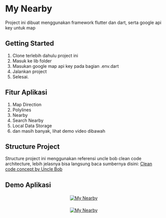 # My Nearby

Project ini dibuat menggunakan framework flutter dan dart, serta google api key untuk map

## Getting Started

1. Clone terlebih dahulu project ini
2. Masuk ke lib folder
3. Masukan google map api key pada bagian .env.dart
4. Jalankan project
5. Selesai.

## Fitur Aplikasi
1. Map Direction
2. Polylines
3. Nearby
4. Search Nearby
5. Local Data Storage
6. dan masih banyak, lihat demo video dibawah

## Structure Project
Structure project ini menggunakan referensi uncle bob clean code architecture, lebih jelasnya bisa langsung baca sumbernya disini: [Clean code concept by Uncle Bob](https://blog.cleancoder.com/uncle-bob/2012/08/13/the-clean-architecture.html)

## Demo Aplikasi
<p align="center">
 <a href="https://drive.google.com/file/d/1wcT_ckxecOte550Vr5PyLorZcndqMiDC/view?usp=sharing" target="_blank"> <img src="https://github.com/Supriyanto6543/my_nearby/assets/33416633/632e7a2b-c161-423c-8f23-705b1303a13f" alt="My Nearby" style="vertical-align:top; margin:4px"> </a>
</p>
<p align="center">
 <a href="#" target="_blank"> <img src="https://github.com/Supriyanto6543/my_nearby/assets/33416633/202df01a-44f7-4aed-a14b-6ba8d49c6c2f" alt="My Nearby" style="vertical-align:top; margin:4px"> </a>
</p>
